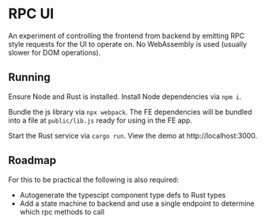 # RPC UI
An experiment of controlling the frontend from backend by emitting RPC style requests for the UI to operate on. No WebAssembly is used (usually slower for DOM operations).

## Running
Ensure Node and Rust is installed. Install Node dependencies via `npm i`.

Bundle the js library via `npx webpack`. The FE dependencies will be bundled into a file at `public/lib.js` ready for using in the FE app.

Start the Rust service via `cargo run`. View the demo at http://localhost:3000.

## Roadmap
For this to be practical the following is also required:
- Autogenerate the typescipt component type defs to Rust types
- Add a state machine to backend and use a single endpoint to determine which rpc methods to call
